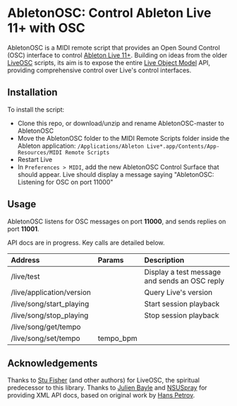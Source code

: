 # AbletonOSC: Control Ableton Live 11+ with OSC

AbletonOSC is a MIDI remote script that provides an Open Sound Control (OSC) interface to control [Ableton Live 11+](https://www.ableton.com/en/live/). Building on ideas from the older [LiveOSC](https://github.com/hanshuebner/LiveOSC) scripts, its aim is to expose the entire [Live Object Model](https://docs.cycling74.com/max8/vignettes/live_object_model) API, providing comprehensive control over Live's control interfaces.

## Installation

To install the script:

 - Clone this repo, or download/unzip and rename AbletonOSC-master to AbletonOSC
 - Move the AbletonOSC folder to the MIDI Remote Scripts folder inside the Ableton application: `/Applications/Ableton Live*.app/Contents/App-Resources/MIDI Remote Scripts`
 - Restart Live
 - In `Preferences > MIDI`, add the new AbletonOSC Control Surface that should appear. Live should display a message saying "AbletonOSC: Listening for OSC on port 11000"

## Usage

AbletonOSC listens for OSC messages on port **11000**, and sends replies on port **11001**. 

API docs are in progress. Key calls are detailed below.

| Address | Params | Description |
| :------ | :----- | :---------- |
| /live/test | | Display a test message and sends an OSC reply |
| /live/application/version | | Query Live's version |
| /live/song/start_playing | | Start session playback |
| /live/song/stop_playing | | Stop session playback |
| /live/song/get/tempo | | |
| /live/song/set/tempo | tempo_bpm | |


## Acknowledgements

Thanks to [Stu Fisher](https://github.com/stufisher/) (and other authors) for LiveOSC, the spiritual predecessor to this library. Thanks to [Julien Bayle](https://structure-void.com/ableton-live-midi-remote-scripts/#liveAPI) and [NSUSpray](https://nsuspray.github.io/Live_API_Doc/) for providing XML API docs, based on original work by [Hans Petrov](http://remotescripts.blogspot.com/p/support-files.html).
